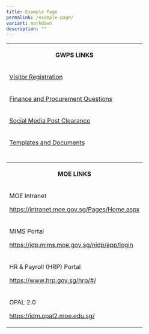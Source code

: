 ```yaml
---
title: Example Page
permalink: /example-page/
variant: markdown
description: ""
---
```

<table>
<tbody>
<tr>
<th rowspan="1" colspan="1">
<p>GWPS LINKS</p>
</th>
</tr>
<tr>
<td rowspan="1" colspan="1">

<a href="https://go.gov.sg/gwps-vrs" rel="noopener noreferrer nofollow" target="_blank">Visitor Registration</a>
</td>
</tr>
<tr>
<td rowspan="1" colspan="1">

<a href="https://go.gov.sg/fpqns" rel="noopener noreferrer nofollow" target="_blank">Finance and Procurement Questions</a>
</td>
</tr>
<tr>
<td rowspan="1" colspan="1">

<p><a href="https://go.gov.sg/gwps-socialmediapost" rel="noopener noreferrer nofollow" target="_blank">Social Media Post Clearance</a>
</p>
</td>
</tr>
<tr>
<td rowspan="1" colspan="1">

<p><a href="https://go.gov.sg/gwps-admin-ops" rel="noopener noreferrer nofollow" target="_blank">Templates and Documents</a>
</p>
</td>
</tr>
<tr>
<td rowspan="1" colspan="1">
<p></p>
</td>
</tr>
<tr>
<th rowspan="1" colspan="1">
<p>MOE LINKS</p>
</th>
</tr>
<tr>
<td rowspan="1" colspan="1">
<p>MOE Intranet</p>
<p><a href="https://intranet.moe.gov.sg/" rel="noopener noreferrer nofollow" target="_blank">https://intranet.moe.gov.sg/Pages/Home.aspx</a>
</p>
</td>
</tr>
<tr>
<td rowspan="1" colspan="1">
<p>MIMS Portal</p>
<p><a href="https://idp.mims.moe.gov.sg/nidp/app/login" rel="noopener noreferrer nofollow" target="_blank">https://idp.mims.moe.gov.sg/nidp/app/login</a>
</p>
</td>
</tr>
<tr>
<td rowspan="1" colspan="1">
<p>HR &amp; Payroll (HRP) Portal</p>
<p><a href="https://www.hrp.gov.sg/hrp/#/" rel="noopener noreferrer nofollow" target="_blank">https://www.hrp.gov.sg/hrp/#/</a>
</p>
</td>
</tr>
<tr>
<td rowspan="1" colspan="1">
<p>OPAL 2.0</p>
<p><a href="https://idm.opal2.moe.edu.sg/" rel="noopener noreferrer nofollow" target="_blank">https://idm.opal2.moe.edu.sg/</a>
</p>
</td>
</tr>
</tbody>
</table>
<p></p>